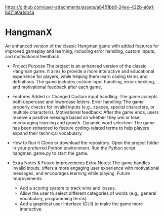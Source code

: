 

https://github.com/user-attachments/assets/a8451bb8-24ee-422b-a6a1-bd71a0a1cb4a

# HangmanX
An enhanced version of the classic Hangman game with added features for improved gameplay and learning, including error handling, custom inputs, and motivational feedback

* Project Purpose
The project is an enhanced version of the classic Hangman game. It aims to provide a more interactive and educational experience for players, while helping them learn coding terms and definitions. The game includes custom input handling, error checking, and motivational feedback after each game.

* Features Added or Changed
  Custom input handling: The game accepts both uppercase and lowercase letters.
  Error handling: The game properly checks for invalid inputs (e.g., spaces, special characters, or multiple characters).
  Motivational feedback: After the game ends, users receive a positive message based on whether they win or lose, encouraging learning and growth.
  Dynamic word selection: The game has been enhanced to feature coding-related terms to help players expand their technical vocabulary.
  
* How to Run It
  Clone or download the repository.
  Open the project folder in your preferred Python environment.
  Run the Python script hangman_game.py to start the game.
  
* Extra Notes & Future Improvements
  Extra Notes: The game handles invalid inputs, offers a more engaging user experience with motivational messages, and encourages learning while playing.
  Future Improvements:
    - Add a scoring system to track wins and losses.
    - Allow the user to select different categories of words (e.g., general vocabulary, programming terms).
    - Add a graphical user interface (GUI) to make the game more interactive.


